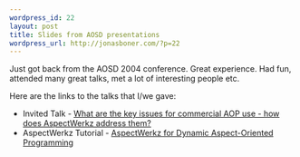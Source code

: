 ```yaml
--- 
wordpress_id: 22
layout: post
title: Slides from AOSD presentations
wordpress_url: http://jonasboner.com/?p=22
---
```

<p />
Just got back from the AOSD 2004 conference. Great experience. Had fun, attended many great talks, met a lot of interesting people etc.

<p />
Here are the links to the talks that I/we gave:

<ul>
<li>
Invited Talk - <a href="http://codehaus.org/~jboner/presentations/InvitedTalkAOSD2004.ppt">What are the key issues for commercial AOP use - how does AspectWerkz address them?</a>
</li>
<li>
AspectWerkz Tutorial - <a href="http://codehaus.org/~jboner/presentations/aosd2004_tutorial_aspectwerkz.ppt">AspectWerkz for Dynamic Aspect-Oriented Programming</a>
</li>
</ul>
<p />
